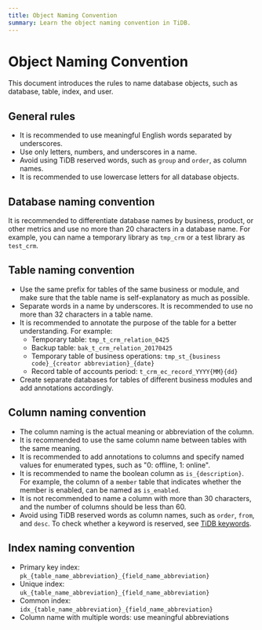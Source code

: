 ```yaml
---
title: Object Naming Convention
summary: Learn the object naming convention in TiDB.
---
```


# Object Naming Convention

This document introduces the rules to name database objects, such as database, table, index, and user.

## General rules

- It is recommended to use meaningful English words separated by underscores.
- Use only letters, numbers, and underscores in a name.
- Avoid using TiDB reserved words, such as `group` and `order`, as column names.
- It is recommended to use lowercase letters for all database objects.

## Database naming convention

It is recommended to differentiate database names by business, product, or other metrics and use no more than 20 characters in a database name. For example, you can name a temporary library as `tmp_crm` or a test library as `test_crm`.

## Table naming convention

- Use the same prefix for tables of the same business or module, and make sure that the table name is self-explanatory as much as possible.
- Separate words in a name by underscores. It is recommended to use no more than 32 characters in a table name.
- It is recommended to annotate the purpose of the table for a better understanding. For example:
    - Temporary table: `tmp_t_crm_relation_0425`
    - Backup table: `bak_t_crm_relation_20170425`
    - Temporary table of business operations: `tmp_st_{business code}_{creator abbreviation}_{date}`
    - Record table of accounts period: `t_crm_ec_record_YYYY{MM}{dd}`
- Create separate databases for tables of different business modules and add annotations accordingly.

## Column naming convention

- The column naming is the actual meaning or abbreviation of the column.
- It is recommended to use the same column name between tables with the same meaning.
- It is recommended to add annotations to columns and specify named values for enumerated types, such as "0: offline, 1: online".
- It is recommended to name the boolean column as `is_{description}`. For example, the column of a `member` table that indicates whether the member is enabled, can be named as `is_enabled`.
- It is not recommended to name a column with more than 30 characters, and the number of columns should be less than 60.
- Avoid using TiDB reserved words as column names, such as `order`, `from`, and `desc`. To check whether a keyword is reserved, see [TiDB keywords](/keywords.md).

## Index naming convention

- Primary key index: `pk_{table_name_abbreviation}_{field_name_abbreviation}`
- Unique index: `uk_{table_name_abbreviation}_{field_name_abbreviation}`
- Common index: `idx_{table_name_abbreviation}_{field_name_abbreviation}`
- Column name with multiple words: use meaningful abbreviations